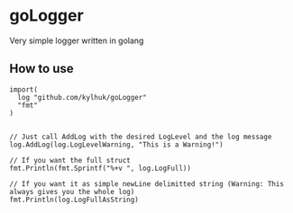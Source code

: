 # goLogger
Very simple logger written in golang


## How to use
```golang
import(
  log "github.com/kylhuk/goLogger"
  "fmt"
)


// Just call AddLog with the desired LogLevel and the log message
log.AddLog(log.LogLevelWarning, "This is a Warning!")

// If you want the full struct
fmt.Println(fmt.Sprintf("%+v ", log.LogFull))

// If you want it as simple newLine delimitted string (Warning: This always gives you the whole log)
fmt.Println(log.LogFullAsString)
```
